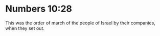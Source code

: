 # Numbers 10:28

This was the order of march of the people of Israel by their companies, when they set out.
